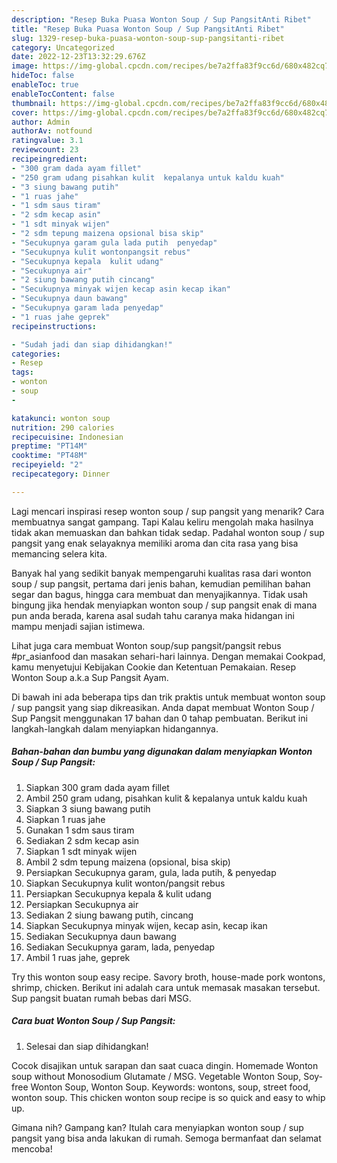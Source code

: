 ```yaml
---
description: "Resep Buka Puasa Wonton Soup / Sup PangsitAnti Ribet"
title: "Resep Buka Puasa Wonton Soup / Sup PangsitAnti Ribet"
slug: 1329-resep-buka-puasa-wonton-soup-sup-pangsitanti-ribet
category: Uncategorized
date: 2022-12-23T13:32:29.676Z
image: https://img-global.cpcdn.com/recipes/be7a2ffa83f9cc6d/680x482cq70/wonton-soup-sup-pangsit-foto-resep-utama.jpg
hideToc: false
enableToc: true
enableTocContent: false
thumbnail: https://img-global.cpcdn.com/recipes/be7a2ffa83f9cc6d/680x482cq70/wonton-soup-sup-pangsit-foto-resep-utama.jpg
cover: https://img-global.cpcdn.com/recipes/be7a2ffa83f9cc6d/680x482cq70/wonton-soup-sup-pangsit-foto-resep-utama.jpg
author: Admin
authorAv: notfound
ratingvalue: 3.1
reviewcount: 23
recipeingredient:
- "300 gram dada ayam fillet"
- "250 gram udang pisahkan kulit  kepalanya untuk kaldu kuah"
- "3 siung bawang putih"
- "1 ruas jahe"
- "1 sdm saus tiram"
- "2 sdm kecap asin"
- "1 sdt minyak wijen"
- "2 sdm tepung maizena opsional bisa skip"
- "Secukupnya garam gula lada putih  penyedap"
- "Secukupnya kulit wontonpangsit rebus"
- "Secukupnya kepala  kulit udang"
- "Secukupnya air"
- "2 siung bawang putih cincang"
- "Secukupnya minyak wijen kecap asin kecap ikan"
- "Secukupnya daun bawang"
- "Secukupnya garam lada penyedap"
- "1 ruas jahe geprek"
recipeinstructions:

- "Sudah jadi dan siap dihidangkan!"
categories:
- Resep
tags:
- wonton
- soup
- 

katakunci: wonton soup  
nutrition: 290 calories
recipecuisine: Indonesian
preptime: "PT14M"
cooktime: "PT48M"
recipeyield: "2"
recipecategory: Dinner

---
```



Lagi mencari inspirasi resep wonton soup / sup pangsit yang menarik? Cara membuatnya sangat gampang. Tapi Kalau keliru mengolah maka hasilnya tidak akan memuaskan dan bahkan tidak sedap. Padahal wonton soup / sup pangsit yang enak selayaknya memiliki aroma dan cita rasa yang bisa memancing selera kita.


Banyak hal yang sedikit banyak mempengaruhi kualitas rasa dari wonton soup / sup pangsit, pertama dari jenis bahan, kemudian pemilihan bahan segar dan bagus, hingga cara membuat dan menyajikannya. Tidak usah bingung jika hendak menyiapkan wonton soup / sup pangsit enak di mana pun anda berada, karena asal sudah tahu caranya maka hidangan ini mampu menjadi sajian istimewa.

Lihat juga cara membuat Wonton soup/sup pangsit/pangsit rebus #pr_asianfood dan masakan sehari-hari lainnya. Dengan memakai Cookpad, kamu menyetujui Kebijakan Cookie dan Ketentuan Pemakaian. Resep Wonton Soup a.k.a Sup Pangsit Ayam.


Di bawah ini ada beberapa tips dan trik praktis untuk membuat wonton soup / sup pangsit yang siap dikreasikan. Anda dapat membuat Wonton Soup / Sup Pangsit menggunakan 17 bahan dan 0 tahap pembuatan. Berikut ini langkah-langkah dalam menyiapkan hidangannya.

<!--inarticleads1-->

##### Bahan-bahan dan bumbu yang digunakan dalam menyiapkan Wonton Soup / Sup Pangsit:

1. Siapkan 300 gram dada ayam fillet
1. Ambil 250 gram udang, pisahkan kulit &amp; kepalanya untuk kaldu kuah
1. Siapkan 3 siung bawang putih
1. Siapkan 1 ruas jahe
1. Gunakan 1 sdm saus tiram
1. Sediakan 2 sdm kecap asin
1. Siapkan 1 sdt minyak wijen
1. Ambil 2 sdm tepung maizena (opsional, bisa skip)
1. Persiapkan Secukupnya garam, gula, lada putih, &amp; penyedap
1. Siapkan Secukupnya kulit wonton/pangsit rebus
1. Persiapkan Secukupnya kepala &amp; kulit udang
1. Persiapkan Secukupnya air
1. Sediakan 2 siung bawang putih, cincang
1. Siapkan Secukupnya minyak wijen, kecap asin, kecap ikan
1. Sediakan Secukupnya daun bawang
1. Sediakan Secukupnya garam, lada, penyedap
1. Ambil 1 ruas jahe, geprek


Try this wonton soup easy recipe. Savory broth, house-made pork wontons, shrimp, chicken. Berikut ini adalah cara untuk memasak masakan tersebut. Sup pangsit buatan rumah bebas dari MSG. 

<!--inarticleads2-->

##### Cara buat Wonton Soup / Sup Pangsit:


1. Selesai dan siap dihidangkan!

Cocok disajikan untuk sarapan dan saat cuaca dingin. Homemade Wonton soup without Monosodium Glutamate / MSG. Vegetable Wonton Soup, Soy-free Wonton Soup, Wonton Soup. Keywords: wontons, soup, street food, wonton soup. This chicken wonton soup recipe is so quick and easy to whip up. 

Gimana nih? Gampang kan? Itulah cara menyiapkan wonton soup / sup pangsit yang bisa anda lakukan di rumah. Semoga bermanfaat dan selamat mencoba!
